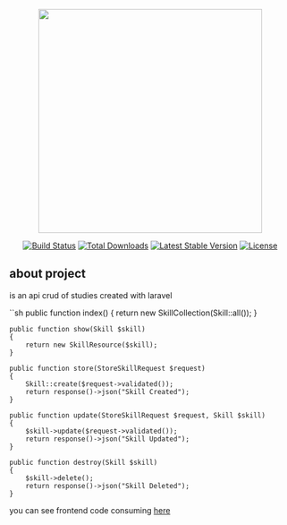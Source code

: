 <p align="center"><a href="https://laravel.com" target="_blank"><img src="https://raw.githubusercontent.com/laravel/art/master/logo-lockup/5%20SVG/2%20CMYK/1%20Full%20Color/laravel-logolockup-cmyk-red.svg" width="400"></a></p>

<p align="center">
<a href="https://travis-ci.org/laravel/framework"><img src="https://travis-ci.org/laravel/framework.svg" alt="Build Status"></a>
<a href="https://packagist.org/packages/laravel/framework"><img src="https://img.shields.io/packagist/dt/laravel/framework" alt="Total Downloads"></a>
<a href="https://packagist.org/packages/laravel/framework"><img src="https://img.shields.io/packagist/v/laravel/framework" alt="Latest Stable Version"></a>
<a href="https://packagist.org/packages/laravel/framework"><img src="https://img.shields.io/packagist/l/laravel/framework" alt="License"></a>
</p>

## about project

is an api crud of studies created with laravel

``sh
    public function index()
    {
        return new SkillCollection(Skill::all());
    }
    
    public function show(Skill $skill)
    {
        return new SkillResource($skill);
    }
    
    public function store(StoreSkillRequest $request)
    {
        Skill::create($request->validated());
        return response()->json("Skill Created");
    }
    
    public function update(StoreSkillRequest $request, Skill $skill)
    {
        $skill->update($request->validated());
        return response()->json("Skill Updated");
    }
    
    public function destroy(Skill $skill)
    {
        $skill->delete();
        return response()->json("Skill Deleted");
    }


you can see frontend code consuming [here](https://github.com/becardine/vue-rest-api)
